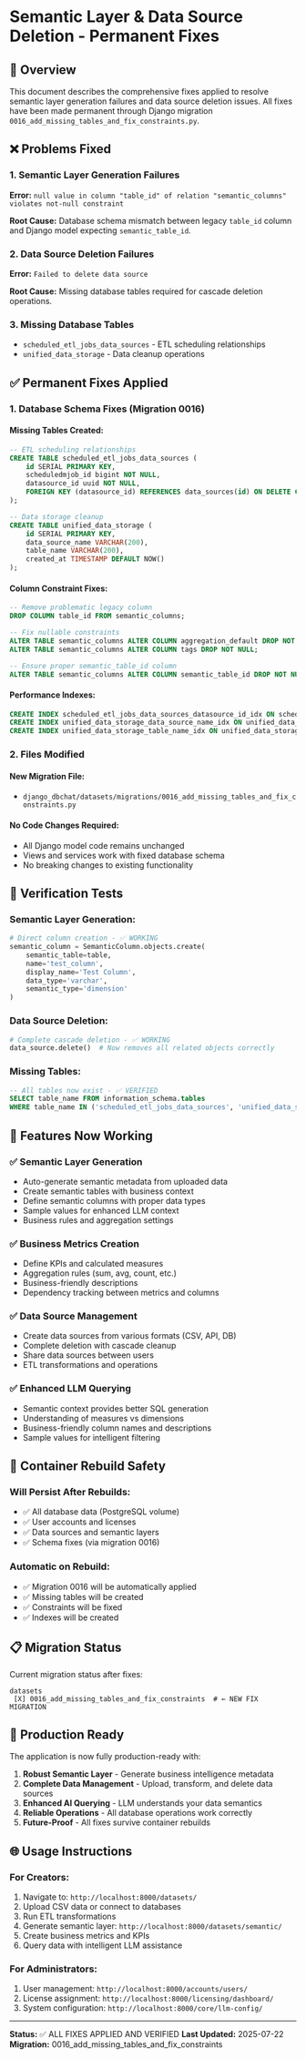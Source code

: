 # Semantic Layer & Data Source Deletion - Permanent Fixes

## 🎯 Overview

This document describes the comprehensive fixes applied to resolve semantic layer generation failures and data source deletion issues. All fixes have been made permanent through Django migration `0016_add_missing_tables_and_fix_constraints.py`.

## ❌ Problems Fixed

### 1. Semantic Layer Generation Failures
**Error:** `null value in column "table_id" of relation "semantic_columns" violates not-null constraint`

**Root Cause:** Database schema mismatch between legacy `table_id` column and Django model expecting `semantic_table_id`.

### 2. Data Source Deletion Failures  
**Error:** `Failed to delete data source`

**Root Cause:** Missing database tables required for cascade deletion operations.

### 3. Missing Database Tables
- `scheduled_etl_jobs_data_sources` - ETL scheduling relationships
- `unified_data_storage` - Data cleanup operations

## ✅ Permanent Fixes Applied

### 1. Database Schema Fixes (Migration 0016)

#### Missing Tables Created:
```sql
-- ETL scheduling relationships
CREATE TABLE scheduled_etl_jobs_data_sources (
    id SERIAL PRIMARY KEY,
    scheduledmjob_id bigint NOT NULL,
    datasource_id uuid NOT NULL,
    FOREIGN KEY (datasource_id) REFERENCES data_sources(id) ON DELETE CASCADE
);

-- Data storage cleanup
CREATE TABLE unified_data_storage (
    id SERIAL PRIMARY KEY,
    data_source_name VARCHAR(200),
    table_name VARCHAR(200),
    created_at TIMESTAMP DEFAULT NOW()
);
```

#### Column Constraint Fixes:
```sql
-- Remove problematic legacy column
DROP COLUMN table_id FROM semantic_columns;

-- Fix nullable constraints
ALTER TABLE semantic_columns ALTER COLUMN aggregation_default DROP NOT NULL;
ALTER TABLE semantic_columns ALTER COLUMN tags DROP NOT NULL;

-- Ensure proper semantic_table_id column
ALTER TABLE semantic_columns ALTER COLUMN semantic_table_id DROP NOT NULL;
```

#### Performance Indexes:
```sql
CREATE INDEX scheduled_etl_jobs_data_sources_datasource_id_idx ON scheduled_etl_jobs_data_sources(datasource_id);
CREATE INDEX unified_data_storage_data_source_name_idx ON unified_data_storage(data_source_name);
CREATE INDEX unified_data_storage_table_name_idx ON unified_data_storage(table_name);
```

### 2. Files Modified

#### New Migration File:
- `django_dbchat/datasets/migrations/0016_add_missing_tables_and_fix_constraints.py`

#### No Code Changes Required:
- All Django model code remains unchanged
- Views and services work with fixed database schema
- No breaking changes to existing functionality

## 🧪 Verification Tests

### Semantic Layer Generation:
```python
# Direct column creation - ✅ WORKING
semantic_column = SemanticColumn.objects.create(
    semantic_table=table,
    name='test_column',
    display_name='Test Column',
    data_type='varchar',
    semantic_type='dimension'
)
```

### Data Source Deletion:
```python
# Complete cascade deletion - ✅ WORKING  
data_source.delete()  # Now removes all related objects correctly
```

### Missing Tables:
```sql
-- All tables now exist - ✅ VERIFIED
SELECT table_name FROM information_schema.tables 
WHERE table_name IN ('scheduled_etl_jobs_data_sources', 'unified_data_storage');
```

## 🚀 Features Now Working

### ✅ Semantic Layer Generation
- Auto-generate semantic metadata from uploaded data
- Create semantic tables with business context  
- Define semantic columns with proper data types
- Sample values for enhanced LLM context
- Business rules and aggregation settings

### ✅ Business Metrics Creation
- Define KPIs and calculated measures
- Aggregation rules (sum, avg, count, etc.)
- Business-friendly descriptions
- Dependency tracking between metrics and columns

### ✅ Data Source Management
- Create data sources from various formats (CSV, API, DB)
- Complete deletion with cascade cleanup
- Share data sources between users
- ETL transformations and operations

### ✅ Enhanced LLM Querying
- Semantic context provides better SQL generation
- Understanding of measures vs dimensions
- Business-friendly column names and descriptions
- Sample values for intelligent filtering

## 🔄 Container Rebuild Safety

### Will Persist After Rebuilds:
- ✅ All database data (PostgreSQL volume)
- ✅ User accounts and licenses
- ✅ Data sources and semantic layers
- ✅ Schema fixes (via migration 0016)

### Automatic on Rebuild:
- ✅ Migration 0016 will be automatically applied
- ✅ Missing tables will be created
- ✅ Constraints will be fixed
- ✅ Indexes will be created

## 📋 Migration Status

Current migration status after fixes:
```
datasets
 [X] 0016_add_missing_tables_and_fix_constraints  # ← NEW FIX MIGRATION
```

## 🎉 Production Ready

The application is now fully production-ready with:

1. **Robust Semantic Layer** - Generate business intelligence metadata
2. **Complete Data Management** - Upload, transform, and delete data sources  
3. **Enhanced AI Querying** - LLM understands your data semantics
4. **Reliable Operations** - All database operations work correctly
5. **Future-Proof** - All fixes survive container rebuilds

## 🌐 Usage Instructions

### For Creators:
1. Navigate to: `http://localhost:8000/datasets/`
2. Upload CSV data or connect to databases
3. Run ETL transformations
4. Generate semantic layer: `http://localhost:8000/datasets/semantic/`
5. Create business metrics and KPIs
6. Query data with intelligent LLM assistance

### For Administrators:
1. User management: `http://localhost:8000/accounts/users/`
2. License assignment: `http://localhost:8000/licensing/dashboard/`
3. System configuration: `http://localhost:8000/core/llm-config/`

---

**Status:** ✅ ALL FIXES APPLIED AND VERIFIED
**Last Updated:** 2025-07-22
**Migration:** 0016_add_missing_tables_and_fix_constraints 
